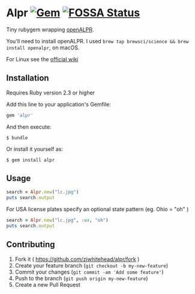 # Alpr [![Gem](https://img.shields.io/gem/v/alpr.svg?style=plastic)](https://rubygems.org/gems/alpr) [![FOSSA Status](https://app.fossa.io/api/projects/git%2Bgithub.com%2Fzjwhitehead%2Falpr.svg?type=shield)](https://app.fossa.io/projects/git%2Bgithub.com%2Fzjwhitehead%2Falpr?ref=badge_shield)

Tiny rubygem wrapping [openALPR](https://github.com/openalpr/openalpr).

You'll need to install openALPR. I used `brew tap brewsci/science && brew install openalpr`, on macOS. 

For Linux see the [official wiki](https://github.com/openalpr/openalpr/wiki/Compilation-instructions-(Ubuntu-Linux))

## Installation

Requires Ruby version 2.3 or higher

Add this line to your application's Gemfile:

```ruby
gem 'alpr'
```

And then execute:

    $ bundle

Or install it yourself as:

    $ gem install alpr

## Usage

```ruby
search = Alpr.new("lc.jpg")
puts search.output
```

For USA license plates
specify an optional state pattern (eg. Ohio = "oh" )
```ruby
search = Alpr.new("lc.jpg", :us, "oh")
puts search.output
```


## Contributing

1. Fork it ( https://github.com/zjwhitehead/alpr/fork )
2. Create your feature branch (`git checkout -b my-new-feature`)
3. Commit your changes (`git commit -am 'Add some feature'`)
4. Push to the branch (`git push origin my-new-feature`)
5. Create a new Pull Request

